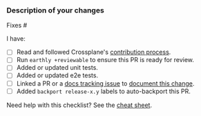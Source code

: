 <!--
Thank you for helping to improve Crossplane! Please read the contribution docs
(linked below) if this is your first Crossplane pull request.
-->

### Description of your changes

<!--
Briefly describe what this pull request does, and how it is covered by tests.
Be proactive - direct your reviewers' attention to anything that needs special
consideration.

We love pull requests that fix an open issue. If yours does, use the below line
to indicate which issue it fixes, for example "Fixes #500".
-->

Fixes # 

I have: <!--You MUST either [x] check or [ ] ~strike through~ every item.-->

- [ ] Read and followed Crossplane's [contribution process].
- [ ] Run `earthly +reviewable` to ensure this PR is ready for review.
- [ ] Added or updated unit tests.
- [ ] Added or updated e2e tests.
- [ ] Linked a PR or a [docs tracking issue] to [document this change].
- [ ] Added `backport release-x.y` labels to auto-backport this PR.

Need help with this checklist? See the [cheat sheet].

[contribution process]: https://github.com/crossplane/crossplane/tree/main/contributing
[docs tracking issue]: https://github.com/crossplane/docs/issues/new
[document this change]: https://docs.crossplane.io/contribute/contribute
[cheat sheet]: https://github.com/crossplane/crossplane/tree/main/contributing#checklist-cheat-sheet
